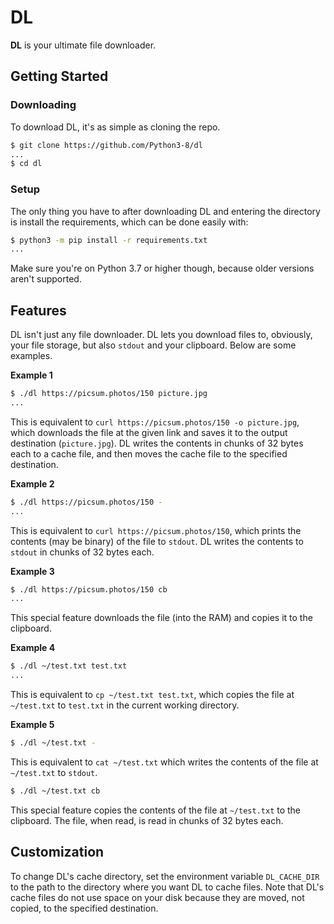 # DL

**DL** is your ultimate file downloader.

## Getting Started

### Downloading

To download DL, it's as simple as cloning the repo.

```sh
$ git clone https://github.com/Python3-8/dl
...
$ cd dl
```

### Setup

The only thing you have to after downloading DL and entering the directory is install the requirements, which can be done easily with:

```sh
$ python3 -m pip install -r requirements.txt
...
```

Make sure you're on Python 3.7 or higher though, because older versions aren't supported.

## Features

DL isn't just any file downloader. DL lets you download files to, obviously, your file storage, but also `stdout` and your clipboard. Below are some examples.

**Example 1**

```sh
$ ./dl https://picsum.photos/150 picture.jpg
...
```

This is equivalent to `curl https://picsum.photos/150 -o picture.jpg`, which downloads the file at the given link and saves it to the output destination (`picture.jpg`). DL writes the contents in chunks of 32 bytes each to a cache file, and then moves the cache file to the specified destination.

**Example 2**

```sh
$ ./dl https://picsum.photos/150 -
...
```

This is equivalent to `curl https://picsum.photos/150`, which prints the contents (may be binary) of the file to `stdout`. DL writes the contents to `stdout` in chunks of 32 bytes each.

**Example 3**

```sh
$ ./dl https://picsum.photos/150 cb
...
```

This special feature downloads the file (into the RAM) and copies it to the clipboard.

**Example 4**

```sh
$ ./dl ~/test.txt test.txt
...
```

This is equivalent to `cp ~/test.txt test.txt`, which copies the file at `~/test.txt` to `test.txt` in the current working directory.

**Example 5**

```sh
$ ./dl ~/test.txt -
```

This is equivalent to `cat ~/test.txt` which writes the contents of the file at `~/test.txt` to `stdout`.

```sh
$ ./dl ~/test.txt cb
```

This special feature copies the contents of the file at `~/test.txt` to the clipboard. The file, when read, is read in chunks of 32 bytes each.

## Customization

To change DL's cache directory, set the environment variable `DL_CACHE_DIR` to the path to the directory where you want DL to cache files. Note that DL's cache files do not use space on your disk because they are moved, not copied, to the specified destination.
